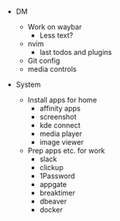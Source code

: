  - DM
   - Work on waybar
     - Less text?
   - nvim
     - last todos and plugins
   - Git config
   - media controls

- System
  - Install apps for home
    - affinity apps
    - screenshot
    - kde connect
    - media player
    - image viewer
  - Prep apps etc. for work
    - slack
    - clickup
    - 1Password
    - appgate
    - breaktimer
    - dbeaver
    - docker
